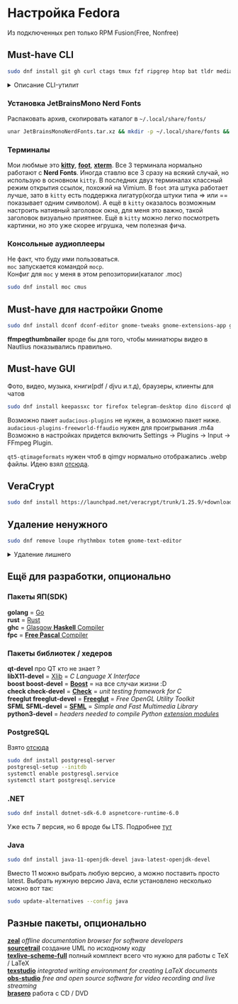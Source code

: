 # Настройка Fedora

Из подключенных реп только RPM Fusion(Free, Nonfree)

## Must-have CLI
```bash
sudo dnf install git gh curl ctags tmux fzf ripgrep htop bat tldr mediainfo unar xclip wl-clipboard sox speedtest-cli ddgr inxi fastfetch cpu-x kitty g3kb-switch python3 python3-neovim neovim lua gcc gcc-c++ gdb valgrind cmake nodejs nodejs-npm
```

<details>
  <summary>Описание CLI-утилит</summary>

  __git__ а куда без него ? \
  __gh__ [GitHub CLI](https://cli.github.com) \
  [__curl__](https://github.com/curl/curl) он есть обычно, но на всякий случай \
  __ctags__ это теги, не факт что нужно (сейчас LSP использую) \
  [__tmux__](https://github.com/tmux/tmux) для вкладок в терминале и скриптов открывающих окна :) \
  [__fzf__](https://github.com/junegunn/fzf) для поиска файлов \
  [__ripgrep__](https://github.com/BurntSushi/ripgrep) улучшенный grep (будет нужен в NeoVim) \
  __htop__ чтоб смотреть процессы \
  [__bat__](https://github.com/sharkdp/bat) улучшенный cat / less с подсветкой синтаксиса \
  [__tldr__](https://github.com/tldr-pages/tldr-python-client) аналог man, но в стиле коротких шпор \
  [__unar__](https://theunarchiver.com/command-line) лучший распаковщик, в 1 команду любые архивы \
  [__xclip__](https://github.com/astrand/xclip) работа с буфером обмена в X11 = скопировать текст или файл \
  [__wl-clipboard__](https://github.com/bugaevc/wl-clipboard) тоже самое, но для Wayland(нужно для NeoVim!) \
  [__sox__](https://sox.sourceforge.net) позволяет проиграть один аудиофайл командой `play` \
  [__speedtest-cli__](https://github.com/sivel/speedtest-cli) утилита для проверки скорости интернета \
  [__ddgr__](https://github.com/jarun/ddgr) поиск через DuckDuckGo \
  [__inxi__](https://smxi.org/docs/inxi.htm) утилита, с помощью которой можно узнать подробную информацию о системе и железе \
  [__fastfetch__](https://github.com/fastfetch-cli/fastfetch) _like [neofetch](https://github.com/dylanaraps/neofetch), but much faster_, может показать шрифт терминала \
  [__kitty__](https://sw.kovidgoyal.net/kitty/) мой любимый терминал \
  [__CPU-X__](https://github.com/TheTumultuousUnicornOfDarkness/CPU-X) утилита с графическим интерфейсом, аналогичная CPU-Z на Windows, показывает подробную инфу о процессоре \
  [__g3kb-switch__](https://github.com/lyokha/g3kb-switch) утилита для автоматического переключения языков в Vim(с помощью плагина xkb-switch), версия для Gnome \
  __lua neovim python3-neovim__ набор пакетов для установки NeoVim, Lua и так в комплекте, но ставлю его отдельно, чтоб сам Lua можно было поизучать \
  __gcc gcc-c++ gdb valgrind cmake__ базовый набор для __C / C++__: компиляторы, отладчик [GDB](https://sourceware.org/gdb/), утилита поиска ошибок работы с памятью [Valgrind](https://valgrind.org), [CMake](https://cmake.org) для сборки \
  __nodejs nodejsnpm__ [__Node.js__](https://nodejs.org/en) и [Node Package Manager](https://www.npmjs.com) \
  __python3__ [__Python__](https://www.python.org), именно 3
</details>

### Установка JetBrainsMono Nerd Fonts

Распаковать архив, скопировать каталог в `~/.local/share/fonts/`
```bash
unar JetBrainsMonoNerdFonts.tar.xz && mkdir -p ~/.local/share/fonts && cp -r ./JetBrainsMonoNerdFonts ~/.local/share/fonts/
```

### Терминалы

Мои любмые это [__kitty__](https://sw.kovidgoyal.net/kitty/),
[__foot__](https://codeberg.org/dnkl/foot), [__xterm__](https://invisible-island.net/xterm/).
Все 3 терминала нормально работают с __Nerd Fonts__.
Иногда ставлю все 3 сразу на всякий случай, но использую в основном `kitty`.
В последних двух терминалах классный режим открытия ссылок,
похожий на Vimium. В `foot` эта штука работает лучше,
зато в `kitty` есть поддержка лигатур(когда штуки типа => или == показывает одним символом).
А ещё в `kitty` оказалось возможным настроить нативный заголовок окна, для меня
это важно, такой заголовок визуально приятнее. Ещё в `kitty` можно легко посмотреть картинки,
но это уже скорее игрушка, чем полезная фича.

### Консольные аудиоплееры

Не факт, что буду ими пользоваться. \
`moc` запускается командой `mocp`. \
Конфиг для `moc` у меня в этом репозитории(каталог .moc)

```bash
sudo dnf install moc cmus
```

## Must-have для настройки Gnome

```bash
sudo dnf install dconf dconf-editor gnome-tweaks gnome-extensions-app gnome-shell-extension-appindicator ffmpegthumbnailer
```
__ffmpegthumbnailer__ вроде бы для того, чтобы миниатюры видео в Nautlius показывались правильно.

## Must-have GUI

Фото, видео, музыка, книги(pdf / djvu и.т.д), браузеры, клиенты для чатов

```bash
sudo dnf install keepassxc tor firefox telegram-desktop dino discord qbittorrent qt5-qtimageformats qimgv vlc audacious audacious-plugins audacious-plugins-freeworld-ffaudio zathura zathura-plugins-all
```

Возможно пакет `audacious-plugins` не нужен, а возможно пакет ниже. \
`audacious-plugins-freeworld-ffaudio` нужен для проигрывания .m4a \
Возможно в настройках придется включить Settings -> Plugins -> Input -> FFmpeg Plugin.

`qt5-qtimageformats` нужен чтоб в qimgv нормально отображались .webp файлы. Идею взял
[отсюда](https://github.com/easymodo/qimgv/issues/439).

## VeraCrypt
```bash
sudo dnf install https://launchpad.net/veracrypt/trunk/1.25.9/+download/veracrypt-1.25.9-CentOS-8-x86_64.rpm
```

## Удаление ненужного
```bash
sudo dnf remove loupe rhythmbox totem gnome-text-editor
```
<details>
  <summary>Удаление лишнего</summary>

  __totem__ = GNOME Videos \
  __loupe__ = GNOME Images \
  __rhythmbox__ = музыкальный плеер \
  __gnome-text-editor__ = текстовый редактор
</details>

## Ещё для разработки, опционально

### Пакеты ЯП(SDK)

__golang__ = [Go](https://go.dev) \
__rust__ = [Rust](https://www.rust-lang.org) \
__ghc__ = [Glasgow __Haskell__ Compiler](https://www.haskell.org/ghc/) \
__fpc__ = [__Free Pascal__ Compiler](https://www.freepascal.org)

### Пакеты библиотек / хедеров
__qt-devel__ про QT кто не знает ? \
__libX11-devel__ = [Xlib](https://www.x.org/releases/current/doc/libX11/libX11/libX11.html) = _C Language X Interface_ \
__boost boost-devel__ = [__Boost__](https://www.boost.org) = на все случаи жизни :D \
__check check-devel__ = [__Check__](https://libcheck.github.io/check/) = _unit testing framework for C_ \
__freeglut freeglut-devel__ = [__Freeglut__](https://github.com/freeglut/freeglut) = _Free OpenGL Utility Toolkit_ \
__SFML SFML-devel__ = [__SFML__](https://www.sfml-dev.org) = _Simple and Fast Multimedia Library_ \
__python3-devel__ = _headers needed to compile Python [extension modules](https://docs.python.org/3/extending/extending.html)_

### PostgreSQL
Взято [отсюда](https://www.postgresql.org/download/linux/redhat/)
```bash
sudo dnf install postgresql-server
postgresql-setup --initdb
systemctl enable postgresql.service
systemctl start postgresql.service
```

### .NET
```bash
sudo dnf install dotnet-sdk-6.0 aspnetcore-runtime-6.0
```

Уже есть 7 версия, но 6 вроде бы LTS.
Подробнее [тут](https://learn.microsoft.com/en-us/dotnet/core/install/linux-fedora)

### Java
```bash
sudo dnf install java-11-openjdk-devel java-latest-openjdk-devel
```

Вместо 11 можно выбрать любую версию, а можно поставить просто latest.
Выбрать нужную версию Java, если установлено несколько можно вот так:
```bash
sudo update-alternatives --config java
```

## Разные пакеты, опционально
[__zeal__](https://zealdocs.org) _offline documentation browser for software developers_ \
[__sourcetrail__](https://github.com/CoatiSoftware/Sourcetrail) создание UML по исходному коду \
[__texlive-scheme-full__](https://www.tug.org/texlive/) полный комплект всего что нужно для работы с TeX / LaTeX \
[__texstudio__](https://www.texstudio.org) _integrated writing environment for creating LaTeX documents_ \
[__obs-studio__](https://obsproject.com) _free and open source software for video recording and live streaming_ \
[__brasero__](https://gitlab.gnome.org/GNOME/brasero) работа с CD / DVD
